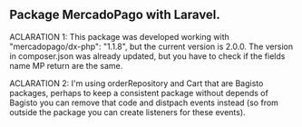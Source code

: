## Package MercadoPago with Laravel.

ACLARATION 1: 
This package was developed working with "mercadopago/dx-php": "1.1.8", but the current version is 2.0.0.
The version in composer.json was already updated, but you have to check if the fields name MP return are the same. 

ACLARATION 2:
I'm using orderRepository and Cart that are Bagisto packages, perhaps to keep a consistent package 
without depends of Bagisto you can remove that code and distpach events instead (so from outside the package you can create listeners for these events).
